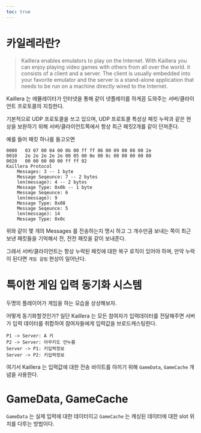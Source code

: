 ```yaml
---
toc: true 
--- 
```


# 카일레라란?


> Kaillera enables emulators to play on the Internet.
With Kaillera you can enjoy playing video games with others from all over the world.
it consists of a client and a server. The client is usually embedded into your favorite emulator and the server is a stand-alone application that needs to be run on a machine directly wired to the Internet.

Kaillera 는 에뮬레이터가 인터넷을 통해 같이 넷플레이를 하게끔 도와주는 서버/클라이언트 프로토콜의 지칭한다.

기본적으로 UDP 프로토콜을 쓰고 있으며, UDP 프로토콜 특성상 패킷 누락과 같은 현상을 보완하기 위해 서버/클라이언트쪽에서 항상 최근 패킷2개를 같이 던져준다.

예를 들어 패킷 하나를 들고오면 

```
0000   03 07 00 04 00 0b 00 ff ff 06 00 09 00 08 00 2e
0010   2e 2e 2e 2e 2e 00 05 00 0e 00 0c 00 00 00 00 00
0020   00 00 00 00 00 ff ff 02
Kaillera Protocol
    Messages: 3 -- 1 byte
    Message Seqeunce: 7 -- 2 bytes
    len(message): 4 -- 2 bytes
    Message Type: 0x0b -- 1 byte
    Message Seqeunce: 6
    len(message): 9
    Message Type: 0x08
    Message Seqeunce: 5
    len(message): 14
    Message Type: 0x0c
```

위와 같이 몇 개의 Messages 를 전송하는지 명시 하고 그 개수만큼 보내는 쪽이 최근 보낸 패킷들을 기억해서 전, 전전 패킷을 같이 보내준다.

그래서 서버/클라이언트는 항상 누락된 패킷에 대한 복구 로직이 있어야 하며, 만약 누락이 된다면 `게임 갈림` 현상이 일어난다.

# 특이한 게임 입력 동기화 시스템

두명의 플레이어가 게임을 하는 모습을 상상해보자.

어떻게 동기화할것인가? 일단 Kaillera 는 모든 참여자가 입력데이터를 전달해주면 서버가 입력 데이터를 취합하여 참여자들에게 입력값을 브로드캐스팅한다.

```
P1 -> Server: A 키
P2 -> Server: 아무키도 안누름
Server -> P1: 키입력정보
Server -> P2: 키입력정보
```

여기서 Kaillera 는 입력값에 대한 전송 바이트를 아끼기 위해 `GameData`, `GameCache` 개념을 사용한다.

# GameData, GameCache

`GameData` 는 실제 입력에 대한 데이터이고 `GameCache` 는 캐싱된 데이터에 대한 slot 위치를 다루는 방법이다.




